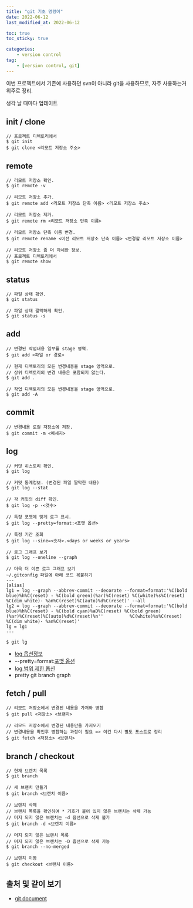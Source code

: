 ```yaml
---
title: "git 기초 명령어"
date: 2022-06-12
last_modified_at: 2022-06-12

toc: true
toc_sticky: true

categories:
    - version control
tag:
    - [version control, git]
---
```


이번 프로젝트에서 기존에 사용하던 svn이 아니라 git을 사용하므로, 자주 사용하는거 위주로 정리.

생각 날 때마다 업데이트  

## init / clone
```
// 프로젝트 디렉토리에서
$ git init
$ git clone <리모트 저장소 주소>
```  

## remote
```
// 리모트 저장소 확인.
$ git remote -v

// 리모트 저장소 추가.
$ git remote add <리모트 저장소 단축 이름> <리모트 저장소 주소> 

// 리모트 저장소 제거.
$ git remote rm <리모트 저장소 단축 이름>

// 리모트 저장소 단축 이름 변경.
$ git remote rename <이전 리모트 저장소 단축 이름> <변경할 리모트 저장소 이름>

// 리모트 저장소 좀 더 자세한 정보.
// 프로젝트 디렉토리에서
$ git remote show
```  

## status
```
// 파일 상태 확인.
$ git status

// 파일 상태 짧막하게 확인.
$ git status -s
```  

## add
```
// 변경된 작업내용 일부를 stage 영역.
$ git add <파일 or 경로>

// 현재 디렉토리의 모든 변경내용을 stage 영역으로.
// 상위 디렉토리의 변경 내용은 포함되지 않는다.
$ git add .

// 작업 디렉토리의 모든 변경내용을 stage 영역으로.
$ git add -A
```  

## commit
```
// 변경내용 로컬 저장소에 저장.
$ git commit -m <메세지>
```  

## log
```
// 커밋 히스토리 확인.
$ git log

// 커밋 통계정보. (변경된 파일 짤막한 내용)
$ git log --stat

// 각 커밋의 diff 확인.
$ git log -p -<갯수>

// 특정 포맷에 맞게 로그 표시.
$ git log --pretty=format:<포맷 옵션>

// 특정 기간 조회
$ git log --sine=<숫자>.<days or weeks or years>

// 로그 그래프 보기
$ git log --oneline --graph

// 더욱 더 이쁜 로그 그래프 보기
~/.gitconfig 파일에 아래 코드 복붙하기
---
[alias]
lg1 = log --graph --abbrev-commit --decorate --format=format:'%C(bold blue)%h%C(reset) - %C(bold green)(%ar)%C(reset) %C(white)%s%C(reset) %C(dim white)- %an%C(reset)%C(auto)%d%C(reset)' --all
lg2 = log --graph --abbrev-commit --decorate --format=format:'%C(bold blue)%h%C(reset) - %C(bold cyan)%aD%C(reset) %C(bold green)(%ar)%C(reset)%C(auto)%d%C(reset)%n''          %C(white)%s%C(reset) %C(dim white)- %an%C(reset)'
lg = lg1
---

$ git lg
```
 - <a href="https://git-scm.com/book/ko/v2/ch00/log_options">log 옵션정보</a>
 - --pretty=format:<a href="https://git-scm.com/book/ko/v2/ch00/pretty_format">포맷 옵션</a>
 - <a href="https://git-scm.com/book/ko/v2/ch00/log_options">log 범위 제한 옵션</a>  
 - <a herf="https://stackoverflow.com/questions/1057564/pretty-git-branch-graphs">pretty git branch graph</a>

## fetch / pull
```
// 리모트 저장소에서 변경된 내용을 가져와 병합
$ git pull <저장소> <브랜치>

// 리모드 저장소에서 변경된 내용만을 가저오기 
// 변경내용을 확인후 병합하는 과정이 필요 => 이건 다시 별도 포스트로 정리
$ git fetch <저장소> <브랜치>
```  

## branch / checkout
```
// 현재 브랜치 목록
$ git branch

// 새 브랜치 만들기
$ git branch <브랜치 이름>

// 브랜치 삭제
// 브랜치 목록을 확인하여 * 기호가 붙어 있지 않은 브랜치는 삭제 가능
// 머지 되지 않은 브랜치는 -d 옵션으로 삭제 불가
$ git branch -d <브랜치 이름>

// 머지 되지 않은 브랜치 목록
// 머지 되지 않은 브랜치는 -D 옵션으로 삭제 가능
$ git branch --no-merged

// 브랜치 이동
$ git checkout <브랜치 이름>
```  

## 출처 및 같이 보기
 - <a href="https://git-scm.com/book/ko/v2/">git document</a>